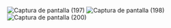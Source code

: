 ![Captura de pantalla (197)](https://github.com/AlvaradoTrivino/TablaView_Conductores/assets/168314661/5d46fcee-40aa-4bcf-a80d-8435342f2f22)
![Captura de pantalla (198)](https://github.com/AlvaradoTrivino/TablaView_Conductores/assets/168314661/a61c040c-b72c-43db-babc-013bbd106a23)
![Captura de pantalla (200)](https://github.com/AlvaradoTrivino/TablaView_Conductores/assets/168314661/0b2823d3-5169-4960-a3ae-1af8e0df22f9)
